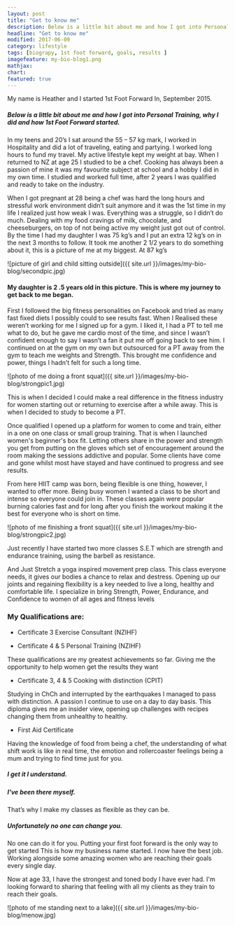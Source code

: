 ```yaml
---
layout: post
title: "Get to know me"
description: Below is a little bit about me and how I got into Personal Training and started 1st foot forward
headline: "Get to know me"
modified: 2017-06-09
category: lifestyle
tags: [biograpy, 1st foot forward, goals, results ]
imagefeature: my-bio-blog1.png
mathjax: 
chart:
featured: true
---
```


<style>

    .notepad-post-title h1{

        display: none!important;
    }

    .modify .notepad-post-title h1{

        display: block!important;
    }

    .bg-img img {
    	 -webkit-background-size: cover!important;
		  -moz-background-size: cover!important;
		  -o-background-size: cover!important;
		  background-size: cover!important;
    }

</style>




My name is Heather and I started 1st Foot Forward In, September 2015.

##### Below is a little bit about me and how I got into Personal Training, why I did and how 1st Foot Forward started.

In my teens and 20’s I sat around the 55 – 57 kg mark, I worked in Hospitality and did a lot of traveling, eating and partying. I worked long hours to fund my travel. My active lifestyle kept my weight at bay.
When I returned to NZ at age 25 I studied to be a chef. Cooking has always been a passion of mine it was my favourite subject at school and a hobby I did in my own time. I studied and worked full time, after 2 years I was qualified and ready to take on the industry.

When I got pregnant at 28 being a chef was hard the long hours and stressful work environment didn’t suit anymore and it was the 1st time in my life I realized just how weak I was. Everything was a struggle, so I didn’t do much. Dealing with my food cravings of milk, chocolate, and cheeseburgers, on top of not being active my weight just got out of control. By the time I had my daughter I was 75 kg’s and I put an extra 12 kg’s on in the next 3 months to follow.
It took me another 2 1/2 years to do something about it, this is a picture of me at my biggest. At 87 kg’s

![picture of girl and child sitting outside]({{ site.url }}/images/my-bio-blog/secondpic.jpg)


#### My daughter is 2 .5 years old in this picture. This is where my journey to get back to me began.

First I followed the big fitness personalities on Facebook and tried as many fast fixed diets I possibly could to see results fast.
When I Realised these weren’t working for me I signed up for a gym. I liked it, I had a PT to tell me what to do, but he gave me cardio most of the time, and since I wasn’t confident enough to say  I wasn’t a fan it put me off going back to see him. I continued on at the gym on my own but outsourced for a PT away from the gym to teach me weights and Strength. This brought me confidence and power, things I hadn’t felt for such a long time.

![photo of me doing a front squat]({{ site.url }}/images/my-bio-blog/strongpic1.jpg)

This is when I decided I could make a real difference in the fitness industry for women starting out or returning to exercise after a while away. This is when I decided to study to become a PT.

Once qualified I opened up a platform for women to come and train, either in a one on one class or small group training. That is when I launched women's beginner's box fit. Letting others share in the power and strength you get from putting on the gloves which set of encouragement around the room making the sessions addictive and popular. Some clients have come and gone whilst most have stayed and have continued to progress and see results.

From here HIIT camp was born, being flexible is one thing, however, I wanted to offer more. Being busy women I wanted a class to be short and intense so everyone could join in. These classes again were popular burning calories fast and for long after you finish the workout making it the best for everyone who is short on time. 

![photo of me finishing a front squat]({{ site.url }}/images/my-bio-blog/strongpic2.jpg)


Just recently I have started two more classes  S.E.T which are strength and endurance training, using the barbell as resistance.

And Just Stretch a yoga inspired movement prep class. This class everyone needs, it gives our bodies a chance to relax and destress. Opening up our joints and regaining flexibility is a key needed to live a long, healthy and comfortable life.
I specialize in bring Strength, Power, Endurance, and Confidence to women of all ages and fitness levels

### My Qualifications are:

+	Certificate 3 Exercise Consultant (NZIHF)

+	Certificate 4 & 5 Personal Training (NZIHF)

These qualifications are my greatest achievements so far. Giving me the opportunity to help women get the results they want

+	Certificate 3, 4 & 5 Cooking with distinction (CPIT)

Studying in ChCh and interrupted by the earthquakes I managed to pass with distinction. A passion I continue to use on a day to day basis. This diploma gives me an insider view, opening up challenges with recipes changing them from unhealthy to healthy.

+	First Aid Certificate

Having the knowledge of food from being a chef, the understanding of what shift work is like in real time, the emotion and rollercoaster feelings being a mum and trying to find time just for you.
##### I get it I understand.

##### I've been there myself. 

That’s why I make my classes as flexible as they can be. 

##### Unfortunately no one can change you.

No one can do it for you. Putting your first foot forward is the only way to get started This is how my business name started. I now have the best job. Working alongside some amazing women who are reaching their goals every single day.

Now at age 33, I have the strongest and toned body I have ever had.
I'm looking forward to sharing that feeling with all my clients as they train to reach their goals.

![photo of me standing next to a lake]({{ site.url }}/images/my-bio-blog/menow.jpg) 
 




